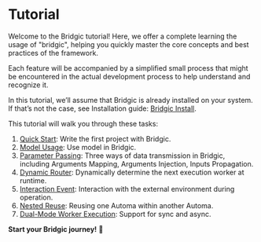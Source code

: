 # Tutorial

Welcome to the Bridgic tutorial! Here, we offer a complete learning the usage of "bridgic", helping you quickly master the core concepts and best practices of the framework.

Each feature will be accompanied by a simplified small process that might be encountered in the actual development process to help understand and recognize it.

In this tutorial, we’ll assume that Bridgic is already installed on your system. If that’s not the case, see Installation guide: [Bridgic Install](../home/installation.md#installation).

This tutorial will walk you through these tasks:

1. [Quick Start](./notebooks/getting_started.ipynb): Write the first project with Bridgic.
2. [Model Usage](./notebooks/model_usage.ipynb): Use model in Bridgic.
3. [Parameter Passing](./notebooks/parameter_passing.ipynb): Three ways of data transmission in Bridgic, including Arguments Mapping, Arguments Injection,  Inputs Propagation.
4. [Dynamic Router](./notebooks/dynamic_router.ipynb): Dynamically determine the next execution worker at runtime.
5. [Interaction Event](./notebooks/interaction_event.ipynb): Interaction with the external environment during operation.
6. [Nested Reuse](./notebooks/nested_reuse.ipynb): Reusing one Automa within another Automa.
7. [Dual-Mode Worker Execution](./notebooks/dual_mode_worker_execution.ipynb): Support for sync and async.
<!-- 3. [Dynamic DAG](dynamic_dag.ipynb): Dynamically add or remove worker to change the execution DAG at runtime. -->


**Start your Bridgic journey!** 🎉